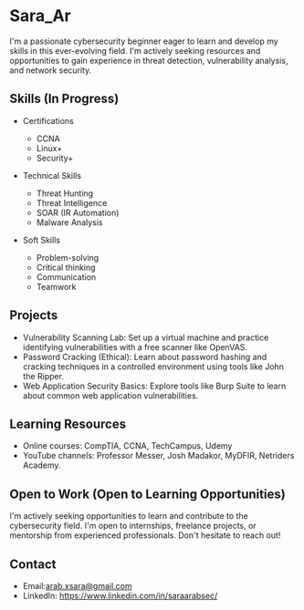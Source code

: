 # Sara_Ar

I'm a passionate cybersecurity beginner eager to learn and develop my skills in this ever-evolving field. I'm actively seeking resources and opportunities to gain experience in threat detection, vulnerability analysis, and network security.

## Skills (In Progress)
- Certifications
    - CCNA
    - Linux+
    - Security+

- Technical Skills
   -  Threat Hunting
   - Threat Intelligence
   - SOAR (IR Automation)
   - Malware Analysis

- Soft Skills
   - Problem-solving
   - Critical thinking
   - Communication
   - Teamwork

## Projects
- Vulnerability Scanning Lab: Set up a virtual machine and practice identifying vulnerabilities with a free scanner like OpenVAS.
- Password Cracking (Ethical): Learn about password hashing and cracking techniques in a controlled environment using tools like John the Ripper.
- Web Application Security Basics: Explore tools like Burp Suite to learn about common web application vulnerabilities.


## Learning Resources
- Online courses: CompTIA, CCNA, TechCampus, Udemy 
- YouTube channels: Professor Messer, Josh Madakor, MyDFIR, Netriders Academy. 


## Open to Work (Open to Learning Opportunities)
I'm actively seeking opportunities to learn and contribute to the cybersecurity field. I'm open to internships, freelance projects, or mentorship from experienced professionals. Don't hesitate to reach out!


## Contact
 - Email:arab.xsara@gmail.com
 - LinkedIn: https://www.linkedin.com/in/saraarabsec/
